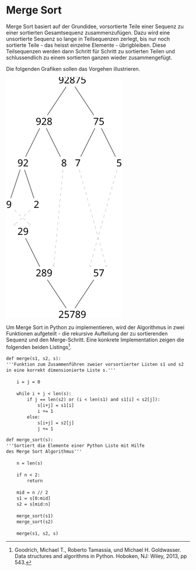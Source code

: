 # Merge Sort

Merge Sort basiert auf der Grundidee, vorsortierte Teile einer Sequenz zu einer
sortierten Gesamtsequenz zusammenzufügen. Dazu wird eine unsortierte Sequenz so
lange in Teilsequenzen zerlegt, bis nur noch sortierte Teile - das heisst
einzelne Elemente - übrigbleiben. Diese Teilsequenzen werden dann Schritt für
Schritt zu sortierten Teilen und schlussendlich zu einem sortierten ganzen
wieder zusammengefügt.

Die folgenden Grafiken sollen das Vorgehen illustrieren.

![](schema.svg)

Um Merge Sort in Python zu implementieren, wird der Algorithmus in zwei
Funktionen aufgeteilt - die rekursive Aufteilung der zu sortierenden Sequenz und
den Merge-Schritt. Eine konkrete Implementation zeigen die folgenden beiden
Listings[^1].

```{Python}
def merge(s1, s2, s):
'''Funktion zum Zusammenführen zweier vorsortierter Listen s1 und s2 
in eine korrekt dimensionierte Liste s.'''

    i = j = 0

    while i + j < len(s):
        if j == len(s2) or (i < len(s1) and s1[i] < s2[j]):
            s[i+j] = s1[i]
            i += 1
        else:
            s[i+j] = s2[j]
            j += 1
```

```{Python}
def merge_sort(s):
'''Sortiert die Elemente einer Python Liste mit Hilfe
des Merge Sort Algorithmus'''

    n = len(s)

    if n < 2:
        return

    mid = n // 2
    s1 = s[0:mid]
    s2 = s[mid:n]

    merge_sort(s1)
    merge_sort(s2)

    merge(s1, s2, s)
```

[^1]: Goodrich, Michael T., Roberto Tamassia, und Michael H. Goldwasser. Data
    structures and algorithms in Python. Hoboken, NJ: Wiley, 2013, pp 543.
